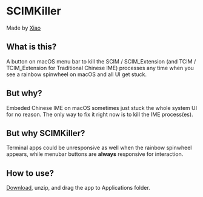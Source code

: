 # SCIMKiller

Made by [Xiao](https://twitter.com/im_xiaoxiao?s=21&t=XJpCR5_Zz-_ZrjlQ-qYFrQ)

## What is this?

A button on macOS menu bar to kill the SCIM / SCIM_Extension (and TCIM / TCIM_Extension for Traditional Chinese IME) processes any time when you see a rainbow spinwheel on macOS and all UI get stuck.

## But why?

Embeded Chinese IME on macOS sometimes just stuck the whole system UI for no reason. The only way to fix it right now is to kill the IME process(es).

## But why SCIMKiller?

Terminal apps could be unresponsive as well when the rainbow spinwheel appears, while menubar buttons are __always__ responsive for interaction.

## How to use?

[Download](https://github.com/xiao99xiao/SCIMKiller/releases), unzip, and drag the app to Applications folder.
